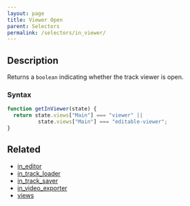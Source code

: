 ```yaml
---
layout: page
title: Viewer Open
parent: Selectors
permalink: /selectors/in_viewer/
---
```


## Description

Returns a `boolean` indicating whether the track viewer is open.

### Syntax

```js
function getInViewer(state) {
  return state.views["Main"] === "viewer" || 
          state.views["Main"] === "editable-viewer";
}
```

## Related

- [in_editor](./in_editor.md)
- [in_track_loader](./in_track_loader.md)
- [in_track_saver](./in_track_saver.md)
- [in_video_exporter](./in_video_exporter.md)
- [views](./views.md)
